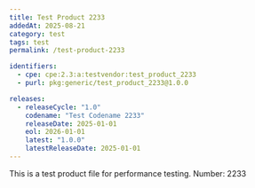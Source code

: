```yaml
---
title: Test Product 2233
addedAt: 2025-08-21
category: test
tags: test
permalink: /test-product-2233

identifiers:
  - cpe: cpe:2.3:a:testvendor:test_product_2233
  - purl: pkg:generic/test_product_2233@1.0.0

releases:
  - releaseCycle: "1.0"
    codename: "Test Codename 2233"
    releaseDate: 2025-01-01
    eol: 2026-01-01
    latest: "1.0.0"
    latestReleaseDate: 2025-01-01
---
```


This is a test product file for performance testing. Number: 2233
